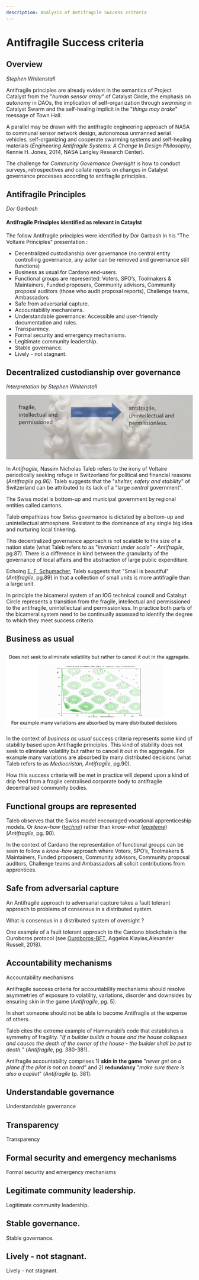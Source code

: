 ```yaml
---
description: Analysis of Antifragile Success criteria
---
```


# Antifragile Success criteria

## Overview

_Stephen Whitenstall_

Antifragile principles are already evident in the semantics of Project Catalyst from the "_human sensor array_" of Catalyst Circle, the emphasis on _autonomy_ in DAOs, the implication of self-organization through _swarming_ in Catalyst Swarm and the self-healing implicit in the "_things may brake_" message of Town Hall.&#x20;

A parallel may be drawn with the antifragile engineering approach of NASA to communal sensor network design, autonomous unmanned aerial vehicles, self-organizing and cooperate swarming systems and self-healing materials (_Engineering Antifragile Systems: A Change In Design Philosophy_, Kennie H. Jones, 2014, NASA Langley Research Center).

The challenge for _Community Governance Oversight_ is how to conduct surveys, retrospectives and collate reports on changes in Catalyst governance processes according to antifragile principles.

## Antifragile Principles

_Dor Garbash_

#### &#x20;Antifragile Principles identified as relevant in Cataylst&#x20;

The follow Antifragile principles were identified by Dor Garbash in his "The Voltaire Principles" presentation :

* Decentralized custodianship over governance (no central entity controlling governance, any actor can be removed and governance still functions)
* Business as usual for Cardano end-users.
* Functional groups are represented: Voters, SPO’s, Toolmakers & Maintainers, Funded proposers, Community advisors, Community proposal auditors (those who audit proposal reports), Challenge teams, Ambassadors
* Safe from adversarial capture.
* Accountability mechanisms.
* Understandable governance: Accessible and user-friendly documentation and rules.
* Transparency.
* Formal security and emergency mechanisms.
* Legitimate community leadership.
* Stable governance.
* Lively - not stagnant.

## Decentralized custodianship over governance&#x20;

_Interpretation by Stephen Whitenstall_

![](<../.gitbook/assets/2021-12-16 (1) (1).png>)

In _Antifragile,_ Nassim Nicholas Taleb refers to the irony of Voltaire periodically seeking refuge in Switzerland for political and financial reasons (_Antifragile pg.86)._ Taleb suggests that the "_shelter, safety and stability_" of Switzerland can be attributed to its lack of a "large _central_ government".

The Swiss model is bottom-up and municipal government by regional entities called cantons.

Taleb empathizes how Swiss governance is dictated by a bottom-up and unintellectual atmosphere. Resistant to the dominance of any single big idea and nurturing local tinkering.

This decentralized governance approach is not scalable to the size of a nation state (what Taleb refers to as "_invariant under scale_" - _Antifragile_, pg.87). There is a difference in kind between the granularity of the governance of local affairs and the abstraction of large public expenditure.

Echoing [E. F. Schumacher](https://en.wikipedia.org/wiki/Small\_Is\_Beautiful), Taleb suggests that "Small is beautiful" (_Antifragile_, pg.89) in that a collection of small units is more antifragile than a large unit.&#x20;

In principle the bicameral system of an IOG technical council and Catalsyt Circle represents a transition from the fragile, intellectual and permissioned to the antifragile, unintellectual and permissionless.  In practice both parts of the bicameral system need to be continually assessed to identify the degree to which they meet success criteria.&#x20;

## Business as usual&#x20;

![](<../.gitbook/assets/2021-12-16 (1).png>)

In the context of _business as usual_ success criteria represents some kind of stability based upon Antifragile principles. This kind of stability does not seek to eliminate volatility but rather to cancel it out in the aggregate. For example many variations are absorbed by many distributed decisions (what Taleb refers to as _Mediocristan_, _Antifragile_, pg.90).

How this success criteria will be met in practice will depend upon a kind of drip feed from a fragile centralised corporate body to antifragile decentrailsed community bodies.

## Functional groups are represented

Taleb observes that the Swiss model encouraged vocational apprenticeship models. Or _know-how_ ([_techne_](https://en.wikipedia.org/wiki/Techne)) rather than _know-what_ ([_episteme_](https://en.wikipedia.org/wiki/Episteme))(_Antifragile_, pg. 90).

In the context of Cardano the representation of functional groups can be seen to follow a _know-how_ approach where Voters, SPO’s, Toolmakers & Maintainers, Funded proposers, Community advisors, Community proposal auditors, Challenge teams and Ambassadors all solicit contributions from apprentices.

## Safe from adversarial capture

An Antifragile approach to adversarial capture takes a fault tolerant approach to problems of consensus in a distributed system.&#x20;

What is consensus in a distributed system of oversight ?

One example of a fault tolerant approach to the Cardano blockchain is the Ouroboros protocol (see [Ouroboros-BFT](https://iohk.io/en/research/library/papers/ouroboros-bfta-simple-byzantine-fault-tolerant-consensus-protocol/), Aggelos Kiayias,Alexander Russell, 2018).

## Accountability mechanisms

Accountability mechanisms

Antifragile success criteria for accountability mechanisms should resolve asymmetries of exposure to volatility, variations, disorder and downsides by ensuring skin in the game (_Antifragile_, pg. 5).

In short someone should not be able to become Antifragile at the expense of others.

Taleb cites the extreme example of Hammurabi’s code that establishes a symmetry of fragility. "_If a builder builds a house and the house collapses and causes the death of the owner of the house - the builder shall be put to death._"  (_Antifragile_, pg. 380-381).&#x20;

Antifragile accountability comprises 1) **skin in the game** "_never get on a plane if the pilot is not on board_" and 2) **redundancy** "_make sure there is also a copilot_" (_Antifragile_ (p. 381).

## Understandable governance

Understandable governance

## Transparency

Transparency

## Formal security and emergency mechanisms

Formal security and emergency mechanisms

## Legitimate community leadership.

Legitimate community leadership.

## Stable governance.

Stable governance.

## Lively - not stagnant.

Lively - not stagnant.

















